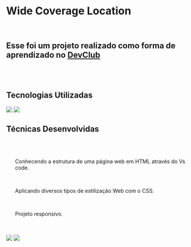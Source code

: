 <h1>Wide Coverage Location</>
<br>
<br>
<h2>Esse foi um projeto  realizado como forma de aprendizado no <a href="https://rodolfomori.com.br/devclub">DevClub</a><h2/>
<br>
<h2>Tecnologias Utilizadas</h2>

  <img src="https://img.shields.io/badge/HTML5-E34F26?style=for-the-badge&logo=html5&logoColor=white"/>
  
  <img src="https://img.shields.io/badge/CSS3-1572B6?style=for-the-badge&logo=css3&logoColor=white"/>
  
  <h2>Técnicas Desenvolvidas</h2>
  <br>
  <br>
  <ol>Conhecendo a estrutura de uma página web em HTML através do Vs code.</ol>
  <br>
  <ol>Aplicando diversos tipos de estilização Web com o CSS.</ol>
  <br>
  <ol>Projeto responsivo.</ol>  
  <br>
  <br> 
   
  <img src="https://github.com/aderline1/Wide-Coverage-Location/blob/master/assets/Captura%20de%20Tela%20(16).png?raw=true"/>


  <img src="https://github.com/aderline1/Wide-Coverage-Location/blob/master/assets/Captura%20de%20Tela%20(15).png?raw=true"/>
